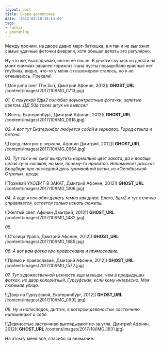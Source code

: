 ```yaml
---
layout: post
title: Снова фотобложек
date: '2012-03-10 18:14:00'
tags:
- russia
- photoblog
---
```


Между прочим, на дворе давно март-батюшка, а я так и не выложил самые удачные фоточки февраля, хотя обещал делать это регулярно.

Ну что же, выкладываю, иначе не посан. В десяти случаях из десяти на моих снимках завален горизонт глаза пусты повышибало красные нет глубины, видно, что-то у меня с глазомером сталось, но я не отчаиваюсь. Поехали!

![One jump over The Sun, Дмитрий Афонин, 2012]( __GHOST_URL__ /content/images/2017/10/IMG_0713.jpg)

_01. С покупкой 5дм2 полюбил лоуконтрастные фоточки, залитые светом. ДД 50д таких штук не вывозил_

![Исеть, Екатеринбург, Дмитрий Афонин, 2012]( __GHOST_URL__ /content/images/2017/10/IMG_0618.jpg)

_02. А вот тут Екатеринбрг любуется собой в зеркалах. Город стекла и бетона._

![Город смотрит в зеркала, Афонин Дмитрий, 2012]( __GHOST_URL__ /content/images/2017/10/IMG_0664.jpg)

_03. Тут так и не смог выкрутить нормально цвет заката, да и вообще целая куча косяков, но мне, почему-то нравится. Напоминает рассказ Брэдбери про последний день трамвайной ветки, из «Октябрьской Страны», вроде._

![Трамвай УХОДИТ В ЗАКАТ, Дмитрий Афонин, 2012]( __GHOST_URL__ /content/images/2017/10/IMG_1006.jpg)

_04. А еще я полюбил делать темно как днём. Благо, 5дм2 и тут отлично справляется, остается только искать сюжеты._

![Желтый свет, Афонин Дмитрий, 2012]( __GHOST_URL__ /content/images/2017/10/IMG_1482.jpg)

_05._

![Столица Урала, Дмитрий Афонин, 2012]( __GHOST_URL__ /content/images/2017/10/IMG_1685.jpg)

_06. А вот вам фотка про православие и прямославие._

![Прямо и православие, Дмитрий Афонин, 2012]( __GHOST_URL__ /content/images/2017/10/IMG_1572.jpg)

_07. Тут художественной ценности еще меньше, чем в предыдущих фотках, но двор колоритный. Гурзуфская, если кому интересно. Моя любимая улица._

![Двор на Гурзуфской, Екатеринбург, 2012]( __GHOST_URL__ /content/images/2017/10/IMG_0992.jpg)

_08. Ну и напоследок, диптих, в котором девяностые застенчиво напоминают о себе._

![Девяностые застенчиво выглядывают из-за угла, Дмитрий Афонин, 2012]( __GHOST_URL__ /content/images/2017/10/IMG_1601.jpg)

На этом у меня всё, спасибо за внимание.

<!--kg-card-end: markdown-->